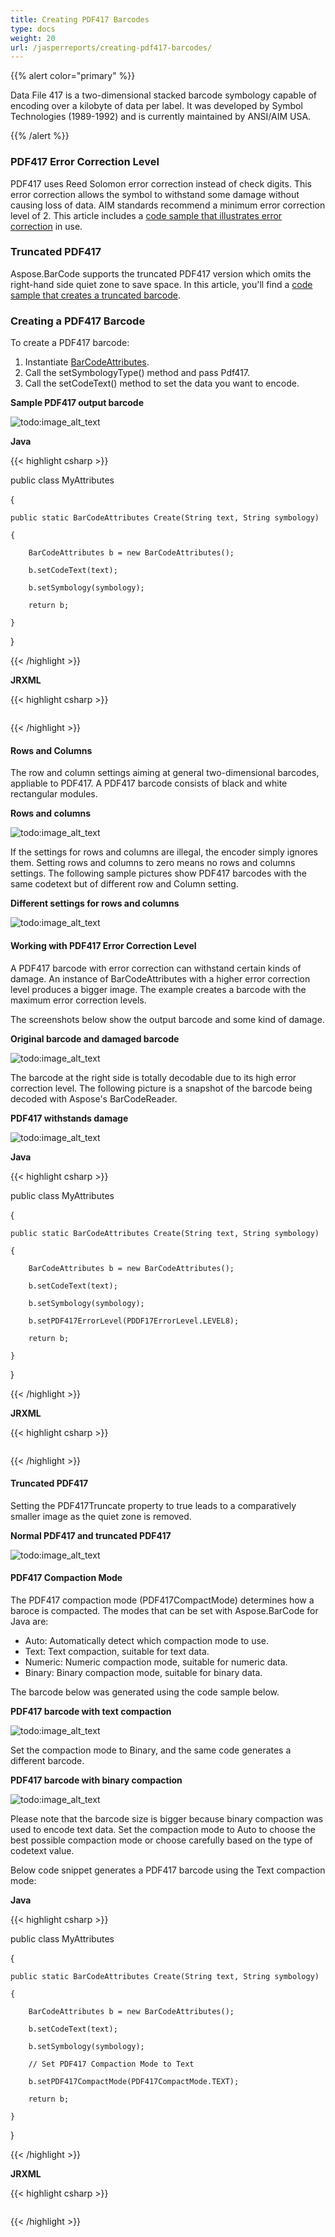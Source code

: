```yaml
---
title: Creating PDF417 Barcodes
type: docs
weight: 20
url: /jasperreports/creating-pdf417-barcodes/
---
```


{{% alert color="primary" %}} 

Data File 417 is a two-dimensional stacked barcode symbology capable of encoding over a kilobyte of data per label. It was developed by Symbol Technologies (1989-1992) and is currently maintained by ANSI/AIM USA. 

{{% /alert %}} 
### **PDF417 Error Correction Level**
PDF417 uses Reed Solomon error correction instead of check digits. This error correction allows the symbol to withstand some damage without causing loss of data. AIM standards recommend a minimum error correction level of 2. This article includes a [code sample that illustrates error correction](/barcode/jasperreports/creating-pdf417-barcodes/) in use. 
### **Truncated PDF417**
Aspose.BarCode supports the truncated PDF417 version which omits the right-hand side quiet zone to save space. In this article, you'll find a [code sample that creates a truncated barcode](/barcode/jasperreports/creating-pdf417-barcodes/). 
### **Creating a PDF417 Barcode**
To create a PDF417 barcode:

1. Instantiate [BarCodeAttributes]().
1. Call the setSymbologyType() method and pass Pdf417.
1. Call the setCodeText() method to set the data you want to encode.

**Sample PDF417 output barcode** 

![todo:image_alt_text](creating-pdf417-barcodes_1.png)

**Java**

{{< highlight csharp >}}

 public class MyAttributes

{

    public static BarCodeAttributes Create(String text, String symbology)

    {

        BarCodeAttributes b = new BarCodeAttributes();

        b.setCodeText(text);

        b.setSymbology(symbology);

        return b;

    }

}



{{< /highlight >}}

**JRXML**

{{< highlight csharp >}}

 <image hAlign="Center">

<reportElement x="0" y="600"  width="500" height="250" />                

<imageExpression class="net.sf.jasperreports.engine.JRRenderable">

   <![CDATA[new com.aspose.barcode.jr.BarCodeRenderer(MyAttributes.Create(

      "12345678", "Pdf417")

   )]]>

</imageExpression>

</image>



{{< /highlight >}}
#### **Rows and Columns**
The row and column settings aiming at general two-dimensional barcodes, appliable to PDF417. A PDF417 barcode consists of black and white rectangular modules. 

**Rows and columns** 

![todo:image_alt_text](creating-pdf417-barcodes_2.png)

If the settings for rows and columns are illegal, the encoder simply ignores them. Setting rows and columns to zero means no rows and columns settings. The following sample pictures show PDF417 barcodes with the same codetext but of different row and Column setting.

**Different settings for rows and columns** 

![todo:image_alt_text](creating-pdf417-barcodes_3.png)
#### **Working with PDF417 Error Correction Level**
A PDF417 barcode with error correction can withstand certain kinds of damage. An instance of BarCodeAttributes with a higher error correction level produces a bigger image. The example creates a barcode with the maximum error correction levels. 

The screenshots below show the output barcode and some kind of damage.

**Original barcode and damaged barcode** 

![todo:image_alt_text](creating-pdf417-barcodes_4.png)

The barcode at the right side is totally decodable due to its high error correction level. The following picture is a snapshot of the barcode being decoded with Aspose's BarCodeReader.

**PDF417 withstands damage** 

![todo:image_alt_text](creating-pdf417-barcodes_5.png)

**Java**

{{< highlight csharp >}}

 public class MyAttributes

{

    public static BarCodeAttributes Create(String text, String symbology)

    {

        BarCodeAttributes b = new BarCodeAttributes();

        b.setCodeText(text);

        b.setSymbology(symbology);

        b.setPDF417ErrorLevel(PDDF17ErrorLevel.LEVEL8);

        return b;

    }

}



{{< /highlight >}}

**JRXML**

{{< highlight csharp >}}

 <image hAlign="Center">

<reportElement x="0" y="600"  width="500" height="250" />                

<imageExpression class="net.sf.jasperreports.engine.JRRenderable">

   <![CDATA[new com.aspose.barcode.jr.BarCodeRenderer(MyAttributes.Create(

      "12345678", "Pdf417")

   )]]>

</imageExpression>

</image>



{{< /highlight >}}
#### **Truncated PDF417**
Setting the PDF417Truncate property to true leads to a comparatively smaller image as the quiet zone is removed.

**Normal PDF417 and truncated PDF417** 

![todo:image_alt_text](creating-pdf417-barcodes_6.png)
#### **PDF417 Compaction Mode**
The PDF417 compaction mode (PDF417CompactMode) determines how a baroce is compacted. The modes that can be set with Aspose.BarCode for Java are: 

- Auto: Automatically detect which compaction mode to use.
- Text: Text compaction, suitable for text data.
- Numeric: Numeric compaction mode, suitable for numeric data.
- Binary: Binary compaction mode, suitable for binary data.

The barcode below was generated using the code sample below.

**PDF417 barcode with text compaction** 

![todo:image_alt_text](creating-pdf417-barcodes_7.png)

Set the compaction mode to Binary, and the same code generates a different barcode.

**PDF417 barcode with binary compaction** 

![todo:image_alt_text](creating-pdf417-barcodes_8.png)

Please note that the barcode size is bigger because binary compaction was used to encode text data. Set the compaction mode to Auto to choose the best possible compaction mode or choose carefully based on the type of codetext value. 

Below code snippet generates a PDF417 barcode using the Text compaction mode: 

**Java**

{{< highlight csharp >}}

 public class MyAttributes

{

    public static BarCodeAttributes Create(String text, String symbology)

    {

        BarCodeAttributes b = new BarCodeAttributes();

        b.setCodeText(text);

        b.setSymbology(symbology);

        // Set PDF417 Compaction Mode to Text

        b.setPDF417CompactMode(PDF417CompactMode.TEXT);

        return b;

    }

}



{{< /highlight >}}

**JRXML**

{{< highlight csharp >}}

 <image hAlign="Center">

<reportElement x="0" y="600"  width="500" height="250" />                

<imageExpression class="net.sf.jasperreports.engine.JRRenderable">

   <![CDATA[new com.aspose.barcode.jr.BarCodeRenderer(MyAttributes.Create(

      "This is text data", "Pdf417")

   )]]>

</imageExpression>

</image>



{{< /highlight >}}

